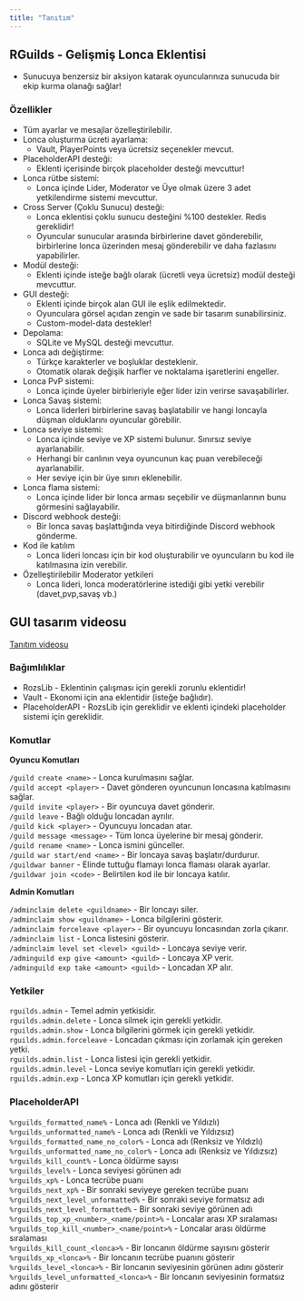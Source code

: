 ```yaml
---
title: "Tanıtım"
---
```


## RGuilds - Gelişmiş Lonca Eklentisi

- Sunucuya benzersiz bir aksiyon katarak oyuncularınıza sunucuda bir ekip kurma olanağı sağlar!

### Özellikler
- Tüm ayarlar ve mesajlar özelleştirilebilir.
- Lonca oluşturma ücreti ayarlama:
    - Vault, PlayerPoints veya ücretsiz seçenekler mevcut.
- PlaceholderAPI desteği:
    - Eklenti içerisinde birçok placeholder desteği mevcuttur!
- Lonca rütbe sistemi:
    - Lonca içinde Lider, Moderator ve Üye olmak üzere 3 adet yetkilendirme sistemi mevcuttur.
- Cross Server (Çoklu Sunucu) desteği:
    - Lonca eklentisi çoklu sunucu desteğini %100 destekler. Redis gereklidir!
    - Oyuncular sunucular arasında birbirlerine davet gönderebilir, birbirlerine lonca üzerinden mesaj gönderebilir ve daha fazlasını yapabilirler.
- Modül desteği:
    - Eklenti içinde isteğe bağlı olarak (ücretli veya ücretsiz) modül desteği mevcuttur.
- GUI desteği:
    - Eklenti içinde birçok alan GUI ile eşlik edilmektedir.
    - Oyunculara görsel açıdan zengin ve sade bir tasarım sunabilirsiniz.
    - Custom-model-data destekler!
- Depolama:
    - SQLite ve MySQL desteği mevcuttur.
- Lonca adı değiştirme:
    - Türkçe karakterler ve boşluklar desteklenir.
    - Otomatik olarak değişik harfler ve noktalama işaretlerini engeller.
- Lonca PvP sistemi:
    - Lonca içinde üyeler birbirleriyle eğer lider izin verirse savaşabilirler.
- Lonca Savaş sistemi:
    - Lonca liderleri birbirlerine savaş başlatabilir ve hangi loncayla düşman olduklarını oyuncular görebilir.
- Lonca seviye sistemi:
    - Lonca içinde seviye ve XP sistemi bulunur. Sınırsız seviye ayarlanabilir.
    - Herhangi bir canlının veya oyuncunun kaç puan verebileceği ayarlanabilir.
    - Her seviye için bir üye sınırı eklenebilir.
- Lonca flama sistemi:
    - Lonca içinde lider bir lonca arması seçebilir ve düşmanlarının bunu görmesini sağlayabilir.
- Discord webhook desteği:
    - Bir lonca savaş başlattığında veya bitirdiğinde Discord webhook gönderme.
- Kod ile katılım
    - Lonca lideri loncası için bir kod oluşturabilir ve oyuncuların bu kod ile katılmasına izin verebilir.
- Özelleştirilebilir Moderator yetkileri
    - Lonca lideri, lonca moderatörlerine istediği gibi yetki verebilir (davet,pvp,savaş vb.)




## GUI tasarım videosu

[Tanıtım videosu](https://www.youtube.com/watch?v=hsbzZDGteXI)


### Bağımlılıklar

- RozsLib - Eklentinin çalışması için gerekli zorunlu eklentidir!
- Vault - Ekonomi için ana eklentidir (isteğe bağlıdır).
- PlaceholderAPI - RozsLib için gereklidir ve eklenti içindeki placeholder sistemi için gereklidir.

### Komutlar

**Oyuncu Komutları**

`/guild create <name>` - Lonca kurulmasını sağlar.  
`/guild accept <player>` - Davet gönderen oyuncunun loncasına katılmasını sağlar.  
`/guild invite <player>` - Bir oyuncuya davet gönderir.  
`/guild leave` - Bağlı olduğu loncadan ayrılır.  
`/guild kick <player>` - Oyuncuyu loncadan atar.  
`/guild message <message>` - Tüm lonca üyelerine bir mesaj gönderir.  
`/guild rename <name>` - Lonca ismini günceller.  
`/guild war start/end <name>` - Bir loncaya savaş başlatır/durdurur.  
`/guildwar banner` - Elinde tuttuğu flamayı lonca flaması olarak ayarlar.
`/guildwar join <code>` - Belirtilen kod ile bir loncaya katılır.
 
**Admin Komutları**

`/adminclaim delete <guildname>` - Bir loncayı siler.  
`/adminclaim show <guildname>` - Lonca bilgilerini gösterir.  
`/adminclaim forceleave <player>` - Bir oyuncuyu loncasından zorla çıkarır.  
`/adminclaim list` - Lonca listesini gösterir.  
`/adminclaim level set <level> <guild>` - Loncaya seviye verir.  
`/adminguild exp give <amount> <guild>` - Loncaya XP verir.  
`/adminguild exp take <amount> <guild>` - Loncadan XP alır.

### Yetkiler

`rguilds.admin` - Temel admin yetkisidir.  
`rguilds.admin.delete` - Lonca silmek için gerekli yetkidir.  
`rguilds.admin.show` - Lonca bilgilerini görmek için gerekli yetkidir.  
`rguilds.admin.forceleave` - Loncadan çıkması için zorlamak için gereken yetki.  
`rguilds.admin.list` - Lonca listesi için gerekli yetkidir.  
`rguilds.admin.level` - Lonca seviye komutları için gerekli yetkidir.  
`rguilds.admin.exp` - Lonca XP komutları için gerekli yetkidir.

### PlaceholderAPI

`%rguilds_formatted_name%` - Lonca adı (Renkli ve Yıldızlı)  
`%rguilds_unformatted_name%` - Lonca adı (Renkli ve Yıldızsız)  
`%rguilds_formatted_name_no_color%` - Lonca adı (Renksiz ve Yıldızlı)  
`%rguilds_unformatted_name_no_color%` - Lonca adı (Renksiz ve Yıldızsız)  
`%rguilds_kill_count%` - Lonca öldürme sayısı  
`%rguilds_level%` - Lonca seviyesi görünen adı  
`%rguilds_xp%` - Lonca tecrübe puanı  
`%rguilds_next_xp%` - Bir sonraki seviyeye gereken tecrübe puanı  
`%rguilds_next_level_unformatted%` - Bir sonraki seviye formatsız adı  
`%rguilds_next_level_formatted%` - Bir sonraki seviye görünen adı  
`%rguilds_top_xp_<number>_<name/point>%` - Loncalar arası XP sıralaması  
`%rguilds_top_kill_<number>_<name/point>%` - Loncalar arası öldürme sıralaması  
`%rguilds_kill_count_<lonca>%` - Bir loncanın öldürme sayısını gösterir  
`%rguilds_xp_<lonca>%` - Bir loncanın tecrübe puanını gösterir  
`%rguilds_level_<lonca>%` - Bir loncanın seviyesinin görünen adını gösterir  
`%rguilds_level_unformatted_<lonca>%` - Bir loncanın seviyesinin formatsız adını gösterir  
